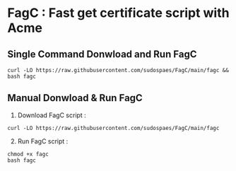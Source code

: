 # FagC : Fast get certificate script with Acme

## Single Command Donwload and Run FagC
```
curl -LO https://raw.githubusercontent.com/sudospaes/FagC/main/fagc && bash fagc
```

## Manual Donwload & Run FagC

1. Download FagC script :
```
curl -LO https://raw.githubusercontent.com/sudospaes/FagC/main/fagc
```

2. Run FagC script :
```
chmod +x fagc
bash fagc
```
